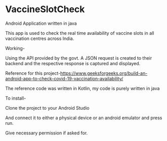 # VaccineSlotCheck
Android Application written in java

This app is used to check the real time availability of vaccine slots in all vaccination centres across India.

Working-

Using the API provided by the govt. A JSON request is created to their backend and the respective response is captured and displayed.


Reference for this project-https://www.geeksforgeeks.org/build-an-android-app-to-check-covid-19-vaccination-availability/

The reference code was written in Kotlin, my code is purely written in java

To install-

Clone the project to your Android Studio

And connect it to either a physical device or an android emulator and press run.

Give necessary permission if asked for.
